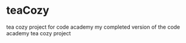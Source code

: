# teaCozy
tea cozy project for code academy
my completed version of the code academy tea cozy project 
